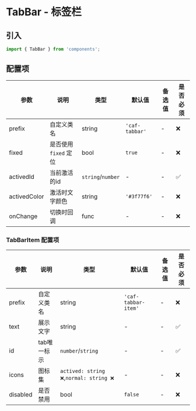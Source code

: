 # TabBar - 标签栏

## 引入
```jsx
import { TabBar } from 'components';
```

## 配置项
| 参数 | 说明 | 类型 | 默认值 |备选值 | 是否必须 |
| --- | --- | --- | --- | --- | --- |
| prefix | 自定义类名 | string | `'caf-tabbar'` | - | ❌ |
| fixed | 是否使用 `fixed` 定位 | bool | `true` | - | ❌ |
| activedId | 当前激活的id | `string`/`number` | - | - | ✅  |
| activedColor | 激活时文字颜色 | string | `'#3f77f6'` | - | ❌ |
| onChange | 切换时回调 | func | - | - | ❌ |

### TabBarItem 配置项
| 参数 | 说明 | 类型 | 默认值 |备选值 | 是否必须 |
| --- | --- | --- | --- | --- | --- |
| prefix | 自定义类名 | string | `'caf-tabbar-item'` | - | ❌ |
| text | 展示文字 | string | - | - | ✅  |
| id | tab唯一标示 | `number`/`string` | - | - | ✅  |
| icons | 图标集 | `actived: string ❌`,`normal: string ❌` | - | - | ❌ |
| disabled | 是否禁用 | bool | `false` | - | ❌ |
